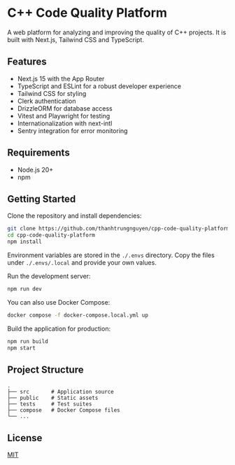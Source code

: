 # C++ Code Quality Platform

A web platform for analyzing and improving the quality of C++ projects. It is built with Next.js, Tailwind CSS and TypeScript.

## Features

- Next.js 15 with the App Router
- TypeScript and ESLint for a robust developer experience
- Tailwind CSS for styling
- Clerk authentication
- DrizzleORM for database access
- Vitest and Playwright for testing
- Internationalization with next-intl
- Sentry integration for error monitoring

## Requirements

- Node.js 20+
- npm

## Getting Started

Clone the repository and install dependencies:

```bash
git clone https://github.com/thanhtrungnguyen/cpp-code-quality-platform.git
cd cpp-code-quality-platform
npm install
```

Environment variables are stored in the `./.envs` directory. Copy the files under `./.envs/.local` and provide your own values.

Run the development server:

```bash
npm run dev
```

You can also use Docker Compose:

```bash
docker compose -f docker-compose.local.yml up
```

Build the application for production:

```bash
npm run build
npm start
```

## Project Structure

```text
.
├── src       # Application source
├── public    # Static assets
├── tests     # Test suites
├── compose   # Docker Compose files
└── ...
```

## License

[MIT](LICENSE)
